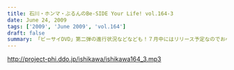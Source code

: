```yaml
---
title: 石川・ホンマ・ぶるんのBe-SIDE Your Life! vol.164-3
date: June 24, 2009
tags: ['2009', 'June 2009', 'vol.164']
draft: false
summary: 「ビーサイDVD」第二弾の進行状況などなども！７月中にはリリース予定なのでお小遣いためて待っていてもらいたいです！別枠ロケなんかも実行していますよ～～～NAMAE
---
```


http://project-phi.ddo.jp/ishikawa/ishikawa164_3.mp3
